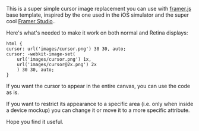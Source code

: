 This is a super simple cursor image replacement you can use with [framer.js](https://github.com/koenbok/framer) base template, inspired by the one used in the iOS simulator and the super cool [Framer Studio](http://framerjs.com)..

Here's what's needed to make it work on both normal and Retina displays:

	html {
  	cursor: url('images/cursor.png') 30 30, auto;
  	cursor: -webkit-image-set(
    	url('images/cursor.png') 1x,
    	url('images/cursor@2x.png') 2x
    	) 30 30, auto;
	}

If you want the cursor to appear in the entire canvas, you can use the code as is. 

If you want to restrict its appearance to a specific area (i.e. only when inside a device mockup) you can change it or move it to a more specific attribute.

Hope you find it useful.

